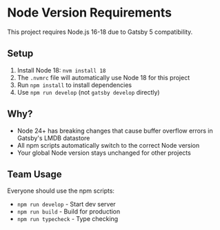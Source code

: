 # Node Version Requirements

This project requires Node.js 16-18 due to Gatsby 5 compatibility.

## Setup

1. Install Node 18: `nvm install 18`
2. The `.nvmrc` file will automatically use Node 18 for this project
3. Run `npm install` to install dependencies
4. Use `npm run develop` (not `gatsby develop` directly)

## Why?

- Node 24+ has breaking changes that cause buffer overflow errors in Gatsby's LMDB datastore
- All npm scripts automatically switch to the correct Node version
- Your global Node version stays unchanged for other projects

## Team Usage

Everyone should use the npm scripts:
- `npm run develop` - Start dev server
- `npm run build` - Build for production
- `npm run typecheck` - Type checking